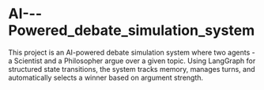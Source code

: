 # AI---Powered_debate_simulation_system
This project is an AI-powered debate simulation system where two agents - a Scientist and a Philosopher argue over a given topic. Using LangGraph for structured state transitions, the system tracks memory, manages turns, and automatically selects a winner based on argument strength.
